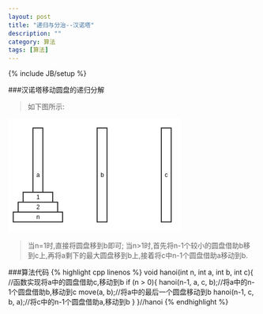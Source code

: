 ```yaml
---
layout: post
title: "递归与分治--汉诺塔"
description: ""
category: 算法
tags: [算法]
---
```

{% include JB/setup %}

###汉诺塔移动圆盘的递归分解

>如下图所示:

![hanoi](/assets/img/201309230201.png)

>当n=1时,直接将圆盘移到b即可;
>当n>1时,首先将n-1个较小的圆盘借助b移到c上,再将a剩下的最大圆盘移到b上,接着将c中n-1个圆盘借助a移动到b.

<!--more-->
###算法代码
{% highlight cpp linenos %}
void hanoi(int n, int a, int b, int c){
    //函数实现将a中的圆盘借助c,移动到b
    if (n > 0){
        hanoi(n-1, a, c, b);//将a中的n-1个圆盘借助b,移动到c
        move(a, b);//将a中的最后一个圆盘移动到b
        hanoi(n-1, c, b, a);//将c中的n-1个圆盘借助a,移动到b
    }
}//hanoi
{% endhighlight %}